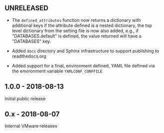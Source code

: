 <!--
-*- coding: utf-8 -*-
    Copyright © 2019, VMware, Inc.  All rights reserved.
    SPDX-License-Identifier: BSD-2-Clause
-->

## UNRELEASED

* The `defined_attributes` function now returns a dictionary with additional
  keys if the attribute defined is a nested dictionary, the top level
  dictionary from the setting file is now also added, e.g., if
  "DATABASES.default" is defined, the value returned will have a "DATABASES"
  key.

* Added `docs` directory and Sphinx infrastructure to support publishing
  to readthedocs.org

* Added support for a final, environment defined, YAML file defined
  via the environment variable `YAMLCONF_CONFFILE`

## 1.0.0 - 2018-08-13

Initial public release

## 0.x - 2018-08-07

Internal VMware releases
